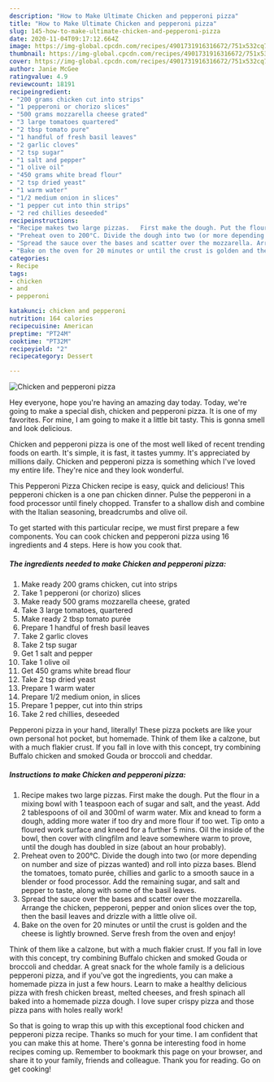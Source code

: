```yaml
---
description: "How to Make Ultimate Chicken and pepperoni pizza"
title: "How to Make Ultimate Chicken and pepperoni pizza"
slug: 145-how-to-make-ultimate-chicken-and-pepperoni-pizza
date: 2020-11-04T09:17:12.664Z
image: https://img-global.cpcdn.com/recipes/4901731916316672/751x532cq70/chicken-and-pepperoni-pizza-recipe-main-photo.jpg
thumbnail: https://img-global.cpcdn.com/recipes/4901731916316672/751x532cq70/chicken-and-pepperoni-pizza-recipe-main-photo.jpg
cover: https://img-global.cpcdn.com/recipes/4901731916316672/751x532cq70/chicken-and-pepperoni-pizza-recipe-main-photo.jpg
author: Janie McGee
ratingvalue: 4.9
reviewcount: 18191
recipeingredient:
- "200 grams chicken cut into strips"
- "1 pepperoni or chorizo slices"
- "500 grams mozzarella cheese grated"
- "3 large tomatoes quartered"
- "2 tbsp tomato pure"
- "1 handful of fresh basil leaves"
- "2 garlic cloves"
- "2 tsp sugar"
- "1 salt and pepper"
- "1 olive oil"
- "450 grams white bread flour"
- "2 tsp dried yeast"
- "1 warm water"
- "1/2 medium onion in slices"
- "1 pepper cut into thin strips"
- "2 red chillies deseeded"
recipeinstructions:
- "Recipe makes two large pizzas.   First make the dough. Put the flour in a mixing bowl with 1 teaspoon each of sugar and salt, and the yeast. Add 2 tablespoons of oil and 300ml of warm water. Mix and knead to form a dough, adding more water if too dry and more flour if too wet. Tip onto a floured work surface and kneed for a further 5 mins. Oil the inside of the bowl, then cover with clingfilm and leave somewhere warm to prove, until the dough has doubled in size (about an hour probably)."
- "Preheat oven to 200°C. Divide the dough into two (or more depending on number and size of pizzas wanted) and roll into pizza bases. Blend the tomatoes, tomato purée, chillies and garlic to a smooth sauce in a blender or food processor. Add the remaining sugar, and salt and pepper to taste, along with some of the basil leaves."
- "Spread the sauce over the bases and scatter over the mozzarella. Arrange the chicken, pepperoni, pepper and onion slices over the top, then the basil leaves and drizzle with a little olive oil."
- "Bake on the oven for 20 minutes or until the crust is golden and the cheese is lightly browned. Serve fresh from the oven and enjoy!"
categories:
- Recipe
tags:
- chicken
- and
- pepperoni

katakunci: chicken and pepperoni 
nutrition: 164 calories
recipecuisine: American
preptime: "PT24M"
cooktime: "PT32M"
recipeyield: "2"
recipecategory: Dessert

---
```



![Chicken and pepperoni pizza](https://img-global.cpcdn.com/recipes/4901731916316672/751x532cq70/chicken-and-pepperoni-pizza-recipe-main-photo.jpg)

Hey everyone, hope you're having an amazing day today. Today, we're going to make a special dish, chicken and pepperoni pizza. It is one of my favorites. For mine, I am going to make it a little bit tasty. This is gonna smell and look delicious.

Chicken and pepperoni pizza is one of the most well liked of recent trending foods on earth. It's simple, it is fast, it tastes yummy. It's appreciated by millions daily. Chicken and pepperoni pizza is something which I've loved my entire life. They're nice and they look wonderful.

This Pepperoni Pizza Chicken recipe is easy, quick and delicious! This pepperoni chicken is a one pan chicken dinner. Pulse the pepperoni in a food processor until finely chopped. Transfer to a shallow dish and combine with the Italian seasoning, breadcrumbs and olive oil.


To get started with this particular recipe, we must first prepare a few components. You can cook chicken and pepperoni pizza using 16 ingredients and 4 steps. Here is how you cook that.

<!--inarticleads1-->

##### The ingredients needed to make Chicken and pepperoni pizza:

1. Make ready 200 grams chicken, cut into strips
1. Take 1 pepperoni (or chorizo) slices
1. Make ready 500 grams mozzarella cheese, grated
1. Take 3 large tomatoes, quartered
1. Make ready 2 tbsp tomato purée
1. Prepare 1 handful of fresh basil leaves
1. Take 2 garlic cloves
1. Take 2 tsp sugar
1. Get 1 salt and pepper
1. Take 1 olive oil
1. Get 450 grams white bread flour
1. Take 2 tsp dried yeast
1. Prepare 1 warm water
1. Prepare 1/2 medium onion, in slices
1. Prepare 1 pepper, cut into thin strips
1. Take 2 red chillies, deseeded


Pepperoni pizza in your hand, literally! These pizza pockets are like your own personal hot pocket, but homemade. Think of them like a calzone, but with a much flakier crust. If you fall in love with this concept, try combining Buffalo chicken and smoked Gouda or broccoli and cheddar. 

<!--inarticleads2-->

##### Instructions to make Chicken and pepperoni pizza:

1. Recipe makes two large pizzas.   First make the dough. Put the flour in a mixing bowl with 1 teaspoon each of sugar and salt, and the yeast. Add 2 tablespoons of oil and 300ml of warm water. Mix and knead to form a dough, adding more water if too dry and more flour if too wet. Tip onto a floured work surface and kneed for a further 5 mins. Oil the inside of the bowl, then cover with clingfilm and leave somewhere warm to prove, until the dough has doubled in size (about an hour probably).
1. Preheat oven to 200°C. Divide the dough into two (or more depending on number and size of pizzas wanted) and roll into pizza bases. Blend the tomatoes, tomato purée, chillies and garlic to a smooth sauce in a blender or food processor. Add the remaining sugar, and salt and pepper to taste, along with some of the basil leaves.
1. Spread the sauce over the bases and scatter over the mozzarella. Arrange the chicken, pepperoni, pepper and onion slices over the top, then the basil leaves and drizzle with a little olive oil.
1. Bake on the oven for 20 minutes or until the crust is golden and the cheese is lightly browned. Serve fresh from the oven and enjoy!


Think of them like a calzone, but with a much flakier crust. If you fall in love with this concept, try combining Buffalo chicken and smoked Gouda or broccoli and cheddar. A great snack for the whole family is a delicious pepperoni pizza, and if you&#39;ve got the ingredients, you can make a homemade pizza in just a few hours. Learn to make a healthy delicious pizza with fresh chicken breast, melted cheeses, and fresh spinach all baked into a homemade pizza dough. I love super crispy pizza and those pizza pans with holes really work! 

So that is going to wrap this up with this exceptional food chicken and pepperoni pizza recipe. Thanks so much for your time. I am confident that you can make this at home. There's gonna be interesting food in home recipes coming up. Remember to bookmark this page on your browser, and share it to your family, friends and colleague. Thank you for reading. Go on get cooking!
